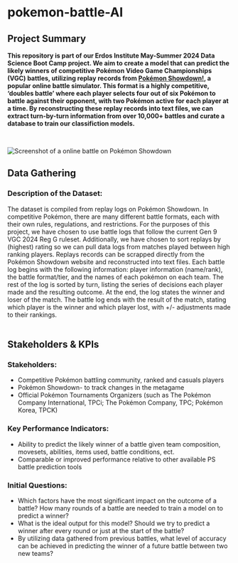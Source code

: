 # pokemon-battle-AI
## Project Summary</b>
<b> This repository is part of our Erdos Institute May-Summer 2024 Data Science Boot Camp project. We aim to create a model that can predict the likely winners of competitive Pokémon Video Game Championships (VGC) battles, utilizing replay records from [Pokémon Showdown!](https://pokemonshowdown.com/), a popular online battle simulator. This format is a highly competitive, ‘doubles battle’ where each player selects four out of six Pokémon to battle against their opponent, with two Pokémon active for each player at a time. By reconstructing these replay records into text files, we can extract turn-by-turn information from over 10,000+ battles and curate a database to train our classifiction models.

</b>
<br>

![Screenshot of a online battle on Pokémon Showdown](https://github.com/maryanncollins/pokemon-battle-AI/assets/133918905/43c03791-0e0e-4e27-a5e6-db8a49e4ed4a)
<br>


## Data Gathering <br>
### Description of the Dataset:
The dataset is compiled from replay logs on Pokémon Showdown. In competitive Pokémon, there are many different battle formats, each with their own rules, regulations, and restrictions. For the purposes of this project, we have chosen to use battle logs that follow the current Gen 9 VGC 2024 Reg G ruleset. Additionally, we have chosen to sort replays by (highest) rating so we can pull data logs from matches played between high ranking players. Replays records can be scrapped directly from the Pokémon Showdown website and reconstructed into text files. Each battle log begins with the following information: player information (name/rank), the battle format/tier, and the names of each pokémon on each team. The rest of the log is sorted by turn, listing the series of decisions each player made and the resulting outcome. At the end, the log states the winner and loser of the match. The battle log ends with the result of the match, stating which player is the winner and which player lost, with +/- adjustments made to their rankings.
<br>
<br>

## Stakeholders & KPIs <br>
### Stakeholders:
- Competitive Pokémon battling community, ranked and casuals players
- Pokémon Showdown- to track changes in the metagame
- Official Pokémon Tournaments Organizers (such as The Pokémon Company International, TPCi; The Pokémon Company, TPC; Pokémon Korea, TPCK)

### Key Performance Indicators:
- Ability to predict the likely winner of a battle given team composition, movesets, abilities, items used, battle conditions, ect.
- Comparable or improved performance relative to other available PS battle prediction tools

### Initial Questions:
- Which factors have the most significant impact on the outcome of a battle? How many rounds of a battle are needed to train a model on to predict a winner? 
- What is the ideal output for this model? Should we try to predict a winner after every round or just at the start of the battle?
- By utilizing data gathered from previous battles, what level of accuracy can be achieved in predicting the winner of a future battle between two new teams?

